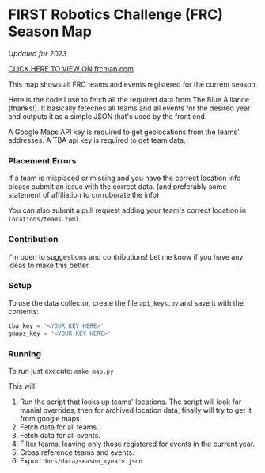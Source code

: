 # FIRST Robotics Challenge (FRC) Season Map

_Updated for 2023_

[CLICK HERE TO VIEW ON frcmap.com](http://frcmap.com)

This map shows all FRC teams and events registered for the current season.

Here is the code I use to fetch all the required data from The Blue Alliance (thanks!).
It basically feteches all teams and all events for the desired year and outputs it as a simple JSON that's used by the front end.

A Google Maps API key is required to get geolocations from the teams' addresses.
A TBA api key is required to get team data.

### Placement Errors
If a team is misplaced or missing and you have the correct location info please submit an issue with the correct data. (and preferably some statement of affiliation to corroborate the info)

You can also submit a pull request adding your team's correct location in `locations/teams.toml`. 

### Contribution
I'm open to suggestions and contributions! Let me know if you have any ideas to make this better.

### Setup
To use the data collector, create the file `api_keys.py` and save it with the contents:
```python
tba_key = '<YOUR KEY HERE>'
gmaps_key = '<YOUR KEY HERE>'
```

### Running
To run just execute: `make_map.py`

This will:

1. Run the script that looks up teams' locations. The script will look for manial overrides, then for archived location data, finally will try to get it from google maps.
2. Fetch data for all teams.
3. Fetch data for all events.
4. Filter teams, leaving only those registered for events in the current year.
5. Cross reference teams and events.
6. Export `docs/data/season_<year>.json`



